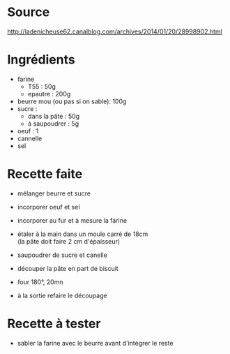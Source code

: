 # Source
http://ladenicheuse62.canalblog.com/archives/2014/01/20/28998902.html

# Ingrédients
- farine 
	- T55 : 50g
	- epautre : 200g
- beurre mou (ou pas si on sable): 100g
- sucre : 
	- dans la pâte : 50g
	- à saupoudrer : 5g
- oeuf : 1
- cannelle
- sel


# Recette faite
- mélanger beurre et sucre
- incorporer oeuf et sel
- incorporer au fur et à mesure la farine

- étaler à la main dans un moule carré de 18cm  
(la pâte doit faire 2 cm d'épaisseur)
- saupoudrer de sucre et canelle
- découper la pâte en part de biscuit
- four 180°, 20mn
- à la sortie refaire le découpage

# Recette à tester
- sabler la farine avec le beurre avant d'intégrer le reste